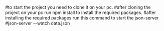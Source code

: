 #to start the project you need to clone it on your pc.
#after cloning the project on your pc run npm install to install the required packages.
#after installing the required packages run this command to start the json-server
#json-server --watch data.json
